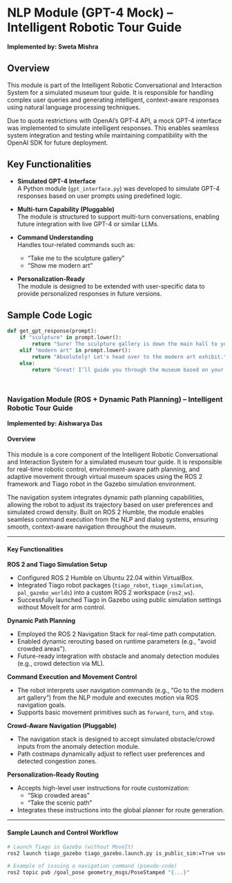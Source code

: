 # NLP Module (GPT-4 Mock) – Intelligent Robotic Tour Guide

**Implemented by: Sweta Mishra**  

## Overview

This module is part of the Intelligent Robotic Conversational and Interaction System for a simulated museum tour guide. It is responsible for handling complex user queries and generating intelligent, context-aware responses using natural language processing techniques.

Due to quota restrictions with OpenAI’s GPT-4 API, a mock GPT-4 interface was implemented to simulate intelligent responses. This enables seamless system integration and testing while maintaining compatibility with the OpenAI SDK for future deployment.

## Key Functionalities

- **Simulated GPT-4 Interface**  
  A Python module (`gpt_interface.py`) was developed to simulate GPT-4 responses based on user prompts using predefined logic.

- **Multi-turn Capability (Pluggable)**  
  The module is structured to support multi-turn conversations, enabling future integration with live GPT-4 or similar LLMs.

- **Command Understanding**  
  Handles tour-related commands such as:
  - “Take me to the sculpture gallery”
  - “Show me modern art”

- **Personalization-Ready**  
  The module is designed to be extended with user-specific data to provide personalized responses in future versions.

## Sample Code Logic

```python
def get_gpt_response(prompt):
    if "sculpture" in prompt.lower():
        return "Sure! The sculpture gallery is down the main hall to your right."
    elif "modern art" in prompt.lower():
        return "Absolutely! Let's head over to the modern art exhibit."
    else:
        return "Great! I’ll guide you through the museum based on your interests."




```

### Navigation Module (ROS + Dynamic Path Planning) – Intelligent Robotic Tour Guide  
**Implemented by: Aishwarya Das**

#### Overview  
This module is a core component of the Intelligent Robotic Conversational and Interaction System for a simulated museum tour guide. It is responsible for real-time robotic control, environment-aware path planning, and adaptive movement through virtual museum spaces using the ROS 2 framework and Tiago robot in the Gazebo simulation environment.

The navigation system integrates dynamic path planning capabilities, allowing the robot to adjust its trajectory based on user preferences and simulated crowd density. Built on ROS 2 Humble, the module enables seamless command execution from the NLP and dialog systems, ensuring smooth, context-aware navigation throughout the museum.

---

#### Key Functionalities  

**ROS 2 and Tiago Simulation Setup**  
- Configured ROS 2 Humble on Ubuntu 22.04 within VirtualBox.  
- Integrated Tiago robot packages (`tiago_robot`, `tiago_simulation`, `pal_gazebo_worlds`) into a custom ROS 2 workspace (`ros2_ws`).  
- Successfully launched Tiago in Gazebo using public simulation settings without MoveIt for arm control.

**Dynamic Path Planning**  
- Employed the ROS 2 Navigation Stack for real-time path computation.  
- Enabled dynamic rerouting based on runtime parameters (e.g., "avoid crowded areas").  
- Future-ready integration with obstacle and anomaly detection modules (e.g., crowd detection via ML).

**Command Execution and Movement Control**  
- The robot interprets user navigation commands (e.g., “Go to the modern art gallery”) from the NLP module and executes motion via ROS navigation goals.  
- Supports basic movement primitives such as `forward`, `turn`, and `stop`.

**Crowd-Aware Navigation (Pluggable)**  
- The navigation stack is designed to accept simulated obstacle/crowd inputs from the anomaly detection module.  
- Path costmaps dynamically adjust to reflect user preferences and detected congestion zones.

**Personalization-Ready Routing**  
- Accepts high-level user instructions for route customization:  
  - “Skip crowded areas”  
  - “Take the scenic path”  
- Integrates these instructions into the global planner for route generation.

---

#### Sample Launch and Control Workflow  
```bash
# Launch Tiago in Gazebo (without MoveIt)
ros2 launch tiago_gazebo tiago_gazebo.launch.py is_public_sim:=True use_moveit:=False

# Example of issuing a navigation command (pseudo-code)
ros2 topic pub /goal_pose geometry_msgs/PoseStamped "{...}"
```

